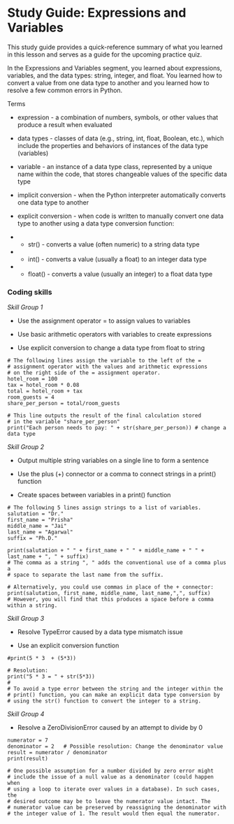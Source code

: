 # Study Guide: Expressions and Variables

This study guide provides a quick-reference summary of what you learned in this lesson and serves as a guide for the upcoming practice quiz.  

In the Expressions and Variables segment, you learned about expressions, variables, and the data types: string, integer, and float. You learned how to convert a value from one data type to another and you learned how to resolve a few common errors in Python.

Terms

- expression - a combination of numbers, symbols, or other values that produce a result when evaluated

- data types - classes of data (e.g., string, int, float, Boolean, etc.), which include the properties and behaviors of instances of the data type (variables)

- variable - an instance of a data type class, represented by a unique name within the code, that stores changeable values of the specific data type

- implicit conversion - when the Python interpreter automatically converts one data type to another

- explicit conversion - when code is written to manually convert one data type to another using a data type conversion function:

- - str() - converts a value (often numeric) to a string data type

- - int() - converts a value (usually a float) to an integer data type

- - float() - converts a value (usually an integer) to a float data type

### Coding skills

*Skill Group 1*

- Use the assignment operator =  to assign values to variables

- Use basic arithmetic operators with variables to create expressions

- Use explicit conversion to change a data type from float to string
  
```
# The following lines assign the variable to the left of the = 
# assignment operator with the values and arithmetic expressions 
# on the right side of the = assignment operator.
hotel_room = 100
tax = hotel_room * 0.08
total = hotel_room + tax
room_guests = 4
share_per_person = total/room_guests 
 
# This line outputs the result of the final calculation stored
# in the variable "share_per_person"
print("Each person needs to pay: " + str(share_per_person)) # change a data type
```

*Skill Group 2*

- Output multiple string variables on a single line to form a sentence

- Use the plus (+) connector or a comma to connect strings in a print() function

- Create spaces between variables in  a print() function

```
# The following 5 lines assign strings to a list of variables.
salutation = "Dr."
first_name = "Prisha"
middle_name = "Jai"
last_name = "Agarwal"
suffix = "Ph.D."
 
print(salutation + " " + first_name + " " + middle_name + " " + last_name + ", " + suffix) 
# The comma as a string ", " adds the conventional use of a comma plus a 
# space to separate the last name from the suffix.
 
# Alternatively, you could use commas in place of the + connector:
print(salutation, first_name, middle_name, last_name,",", suffix)
# However, you will find that this produces a space before a comma within a string.
```

*Skill Group 3*

- Resolve TypeError caused by a data type mismatch issue

- Use an explicit conversion function

```
#print(5 * 3  + (5*3)) 
 
# Resolution: 
print("5 * 3 = " + str(5*3))
#
# To avoid a type error between the string and the integer within the
# print() function, you can make an explicit data type conversion by
# using the str() function to convert the integer to a string.
```

*Skill Group 4*

- Resolve a ZeroDivisionError caused by an attempt to divide by 0

```
numerator = 7
denominator = 2   # Possible resolution: Change the denominator value 
result = numerator / denominator
print(result)
 
# One possible assumption for a number divided by zero error might
# include the issue of a null value as a denominator (could happen when
# using a loop to iterate over values in a database). In such cases, the
# desired outcome may be to leave the numerator value intact. The
# numerator value can be preserved by reassigning the denominator with 
# the integer value of 1. The result would then equal the numerator.
```